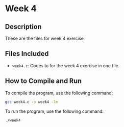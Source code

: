 # Week 4

## Description
These are the files for week 4 exercise

## Files Included
- `week4.c`: Codes to for the week 4 exercise in one file.

## How to Compile and Run
To compile the program, use the following command:
```bash
gcc week4.c -o week4 -lm
```
To run the program, use the following command:
```bash
./week4
```
